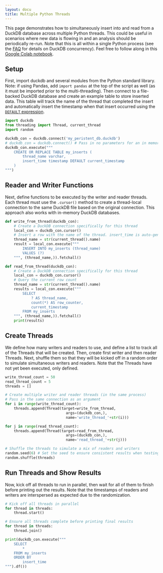 ```yaml
---
layout: docu
title: Multiple Python Threads
---
```


This page demonstrates how to simultaneously insert into and read from a DuckDB database across multiple Python threads. 
This could be useful in scenarios where new data is flowing in and an analysis should be periodically re-run. 
Note that this is all within a single Python process (see the [FAQ](/faq) for details on DuckDB concurrency).
Feel free to follow along in this [Google Colab notebook](https://colab.research.google.com/drive/190NB2m-LIfDcMamCY5lIzaD2OTMnYclB?usp=sharing).

## Setup

First, import duckdb and several modules from the Python standard library. 
Note: if using Pandas, add `import pandas` at the top of the script as well (as it must be imported prior to the multi-threading). 
Then connect to a file-backed DuckDB database and create an example table to store inserted data. 
This table will track the name of the thread that completed the insert and automatically insert the timestamp when that insert occurred using the [`DEFAULT` expression](../../sql/statements/create_table#syntax).
```python
import duckdb
from threading import Thread, current_thread
import random

duckdb_con = duckdb.connect('my_peristent_db.duckdb') 
# duckdb_con = duckdb.connect() # Pass in no parameters for an in memory database
duckdb_con.execute("""
    CREATE OR REPLACE TABLE my_inserts (
        thread_name varchar, 
        insert_time timestamp DEFAULT current_timestamp
    )
""")
```

## Reader and Writer Functions

Next, define functions to be executed by the writer and reader threads. 
Each thread must use the `.cursor()` method to create a thread-local connection to the same DuckDB file based on the original connection. 
This approach also works with in-memory DuckDB databases.

```python
def write_from_thread(duckdb_con):
    # Create a DuckDB connection specifically for this thread
    local_con = duckdb_con.cursor()
    # Insert a row with the name of the thread. insert_time is auto-generated.
    thread_name = str(current_thread().name)
    result = local_con.execute("""
        INSERT INTO my_inserts (thread_name) 
        VALUES (?)
    """, (thread_name,)).fetchall()

def read_from_thread(duckdb_con):
    # Create a DuckDB connection specifically for this thread
    local_con = duckdb_con.cursor()
    # Query the current row count
    thread_name = str(current_thread().name)
    results = local_con.execute("""
        SELECT 
            ? AS thread_name,
            count(*) AS row_counter,
            current_timestamp 
        FROM my_inserts
    """, (thread_name,)).fetchall()
    print(results)
```

## Create Threads

We define how many writers and readers to use, and define a list to track all of the Threads that will be created.
Then, create first writer and then reader Threads. 
Next, shuffle them so that they will be kicked off in a random order to simulate simultaneous writers and readers.
Note that the Threads have not yet been executed, only defined.
```python
write_thread_count = 50
read_thread_count = 5
threads = []

# Create multiple writer and reader threads (in the same process) 
# Pass in the same connection as an argument
for i in range(write_thread_count):
    threads.append(Thread(target=write_from_thread,
                            args=(duckdb_con,),
                            name='write_thread_'+str(i)))

for j in range(read_thread_count):
    threads.append(Thread(target=read_from_thread,
                            args=(duckdb_con,),
                            name='read_thread_'+str(j)))

# Shuffle the threads to simulate a mix of readers and writers
random.seed(6) # Set the seed to ensure consistent results when testing
random.shuffle(threads)
```

## Run Threads and Show Results

Now, kick off all threads to run in parallel, then wait for all of them to finish before printing out the results. 
Note that the timestamps of readers and writers are interspersed as expected due to the randomization.
```python
# Kick off all threads in parallel
for thread in threads:
    thread.start()

# Ensure all threads complete before printing final results
for thread in threads:
    thread.join()

print(duckdb_con.execute("""
    SELECT 
        * 
    FROM my_inserts 
    ORDER BY 
        insert_time
""").df())

```
